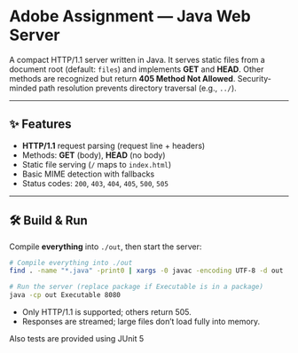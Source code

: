 # Adobe Assignment — Java Web Server

A compact HTTP/1.1 server written in Java. It serves static files from a document root (default: `files`) and implements **GET** and **HEAD**. Other methods are recognized but return **405 Method Not Allowed**. Security-minded path resolution prevents directory traversal (e.g., `../`).

---

## ✨ Features

- **HTTP/1.1** request parsing (request line + headers)
- Methods: **GET** (body), **HEAD** (no body)
- Static file serving (`/` maps to `index.html`)
- Basic MIME detection with fallbacks
- Status codes: `200`, `403`, `404`, `405`, `500`, `505`

---

## 🛠️ Build & Run

Compile **everything** into `./out`, then start the server:

```bash
# Compile everything into ./out
find . -name "*.java" -print0 | xargs -0 javac -encoding UTF-8 -d out

# Run the server (replace package if Executable is in a package)
java -cp out Executable 8080
```

- Only HTTP/1.1 is supported; others return 505.
- Responses are streamed; large files don’t load fully into memory.

Also tests are provided using JUnit 5
